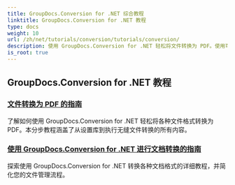 ```yaml
---
title: GroupDocs.Conversion for .NET 综合教程
linktitle: GroupDocs.Conversion for .NET 教程
type: docs
weight: 10
url: /zh/net/tutorials/conversion/tutorials/conversion/
description: 使用 GroupDocs.Conversion for .NET 轻松将文件转换为 PDF。使用可自定义的选项简化文档管理。
is_root: true
---
```


## GroupDocs.Conversion for .NET 教程
### [文件转换为 PDF 的指南](./guide-to-file-conversion-to-pdf/)
了解如何使用 GroupDocs.Conversion for .NET 轻松将各种文件格式转换为 PDF。本分步教程涵盖了从设置库到执行无缝文件转换的所有内容。
### [使用 GroupDocs.Conversion for .NET 进行文档转换的指南](./guide-to-document-conversion/)
探索使用 GroupDocs.Conversion for .NET 转换各种文档格式的详细教程，并简化您的文件管理流程。